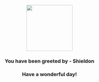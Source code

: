 <p align="center">
    <img src="https://raw.githubusercontent.com/PokeAPI/sprites/master/sprites/pokemon/410.png" width="150" height="150">
</p>
<h3 align="center">You have been greeted by - <b>Shieldon</b></h3>
<h3 align="center">Have a wonderful day!</h3>

